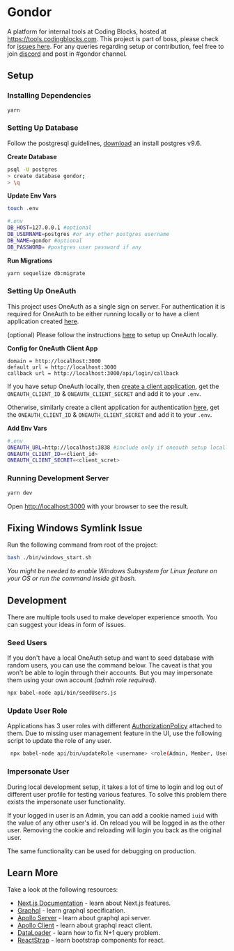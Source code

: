 # Gondor

A platform for internal tools at Coding Blocks, hosted at https://tools.codingblocks.com. This project is part of boss, please check for [issues here](https://github.com/coding-blocks/gondor/labels/BOSS). For any queries regarding setup or contribution, feel free to join [discord](https://discord.gg/wNFXjh) and post in #gondor channel.

## Setup

### Installing Dependencies

```bash
yarn
```

### Setting Up Database

Follow the postgresql guidelines, [download](https://www.postgresql.org/download/) an install postgres v9.6.

**Create Database**

```bash
psql -U postgres
> create database gondor;
> \q
```

**Update Env Vars**

```bash
touch .env

#.env
DB_HOST=127.0.0.1 #optional
DB_USERNAME=postgres #or any other postgres username
DB_NAME=gondor #optional
DB_PASSWORD= #postgres user password if any
```

**Run Migrations**

```bash
yarn sequelize db:migrate
```

### Setting Up OneAuth

This project uses OneAuth as a single sign on server. For authentication it is required for OneAuth to be either running locally or to have a client application created [here](https://account.codingblocks.com/users/me/clients).

(optional) Please follow the instructions [here](https://github.com/coding-blocks/oneauth) to setup up OneAuth locally.

**Config for OneAuth Client App**

```
domain = http://localhost:3000
default url = http://localhost:3000
callback url = http://localhost:3000/api/login/callback
```

If you have setup OneAuth locally, then [create a client application](https://github.com/coding-blocks/oneauth/wiki/Explicit-Authentication), get the `ONEAUTH_CLIENT_ID` & `ONEAUTH_CLIENT_SECRET` and add it to your `.env`.

Otherwise, similarly create a client application for authentication [here](https://account.codingblocks.com/users/me/clients), get the `ONEAUTH_CLIENT_ID` & `ONEAUTH_CLIENT_SECRET` and add it to your `.env`.

**Add Env Vars**

```bash
#.env
ONEAUTH_URL=http://localhost:3838 #include only if oneauth setup locally
ONEAUTH_CLIENT_ID=<client_id>
ONEAUTH_CLIENT_SECRET=<client_scret>
```

### Running Development Server

```bash
yarn dev
```

Open [http://localhost:3000](http://localhost:3000) with your browser to see the result.


## Fixing Windows Symlink Issue

Run the following command from root of the project:

```bash
bash ./bin/windows_start.sh
```

*You might be needed to enable Windows Subsystem for Linux feature on your OS or run the command inside git bash.*


## Development

There are multiple tools used to make developer experience smooth. You can suggest your ideas in form of issues.

### Seed Users

If you don't have a local OneAuth setup and want to seed database with random users, you can use the command below. The caveat is that you won't be able to login through their accounts. But you may impersonate them using your own account *(admin role required)*.
```bash
npx babel-node api/bin/seedUsers.js
```

### Update User Role

Applications has 3 user roles with different [AuthorizationPolicy](https://github.com/coding-blocks/gondor/blob/master/api/services/AuthorizationPolicy/index.js) attached to them. Due to missing user management feature in the UI, use the following script to update the role of any user.
```bash
 npx babel-node api/bin/updateRole <username> <role(Admin, Member, User)>
```

### Impersonate User

During local development setup, it takes a lot of time to login and log out of different user profile for testing various features. To solve this problem there exists the impersonate user functionality.

If your logged in user is an Admin, you can add a cookie named `iuid` with the value of any other user's id. On reload you will be logged in as the other user. Removing the cookie and reloading will login you back as the original user.

The same functionality can be used for debugging on production.

## Learn More

Take a look at the following resources:

- [Next.js Documentation](https://nextjs.org/docs) - learn about Next.js features.
- [Graphql](https://graphql.org/learn/) - learn graphql specification.
- [Apollo Server](https://www.apollographql.com/docs/apollo-server/) - learn about graphql api server.
- [Apollo Client](https://www.apollographql.com/docs/react) - learn about graphql react client.
- [DataLoader](https://www.youtube.com/watch?v=OQTnXNCDywA) - learn how to fix N+1 query problem.
- [ReactStrap](https://reactstrap.github.io/) - learn bootstrap components for react.
